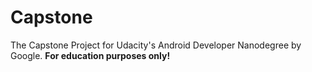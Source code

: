 # Capstone

The Capstone Project for Udacity's Android Developer Nanodegree by Google. **For education purposes only!**
